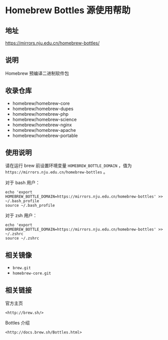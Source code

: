 # Homebrew Bottles 源使用帮助

## 地址

<https://mirrors.nju.edu.cn/homebrew-bottles/>

## 说明

Homebrew 预编译二进制软件包

## 收录仓库

-   homebrew/homebrew-core
-   homebrew/homebrew-dupes
-   homebrew/homebrew-php
-   homebrew/homebrew-science
-   homebrew/homebrew-nginx
-   homebrew/homebrew-apache
-   homebrew/homebrew-portable

## 使用说明

请在运行 brew 前设置环境变量 `HOMEBREW_BOTTLE_DOMAIN` ，值为
`https://mirrors.nju.edu.cn/homebrew-bottles` 。

对于 bash 用户：

    echo 'export HOMEBREW_BOTTLE_DOMAIN=https://mirrors.nju.edu.cn/homebrew-bottles' >> ~/.bash_profile
    source ~/.bash_profile

对于 zsh 用户：

    echo 'export HOMEBREW_BOTTLE_DOMAIN=https://mirrors.nju.edu.cn/homebrew-bottles' >> ~/.zshrc
    source ~/.zshrc

## 相关镜像

-   `brew.git` 
-   `homebrew-core.git` 

## 相关链接

官方主页

    <http://brew.sh/>

Bottles 介绍

    <http://docs.brew.sh/Bottles.html>
